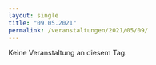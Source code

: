 ```yaml
---
layout: single
title: "09.05.2021"
permalink: /veranstaltungen/2021/05/09/
---
```


Keine Veranstaltung an diesem Tag.
